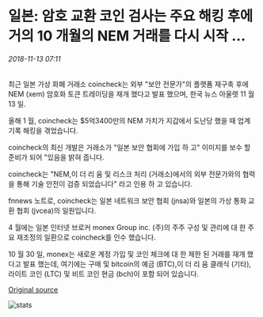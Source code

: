 # 일본: 암호 교환 코인 검사는 주요 해킹 후에 거의 10 개월의 NEM 거래를 다시 시작 ...

###### 2018-11-13 07:11

최근 일본 가상 화폐 거래소 coincheck는 외부 "보안 전문가"의 플랫폼 재구축 후에 NEM (xem) 암호화 토큰 트레이딩을 재개 했다고 발표 했으며, 한국 뉴스 아울렛 11 월 13 일.

올해 1 월, coincheck는 $5억3400만의 NEM 가치가 지갑에서 도난당 했을 때 업계 기록 해킹을 겪었습니다.

coincheck의 최신 개발은 거래소가 "일본 보안 협회에 가입 하 고" 이미지를 보수 할 준비가 되어 "있음을 밝혀 줍니다.

coincheck는 "NEM,이 더 리 움 및 리스크 처리 (거래소)에서의 외부 전문가와의 협력을 통해 기술 안전이 검증 되었습니다" 라고 인용 하 고 있습니다.

fnnews 노트로, coincheck는 일본 네트워크 보안 협회 (jnsa)와 일본의 가상 통화 교환 협회 (jvcea)의 일원입니다.

4 월에는 일본 인터넷 브로커 monex Group inc. (주)의 주주 구성 및 관리에 대 한 주요 재조정의 일환으로 coincheck를 인수 했습니다.

10 월 30 일, monex는 새로운 계정 가입 및 코인 체크에 대 한 제한 된 거래를 재개 했다고 발표 했는데, 여기에는 구매 및 bitcoin의 예금 (BTC),이 더 리 움 클래식 (기타), 라이트 코인 (LTC) 및 비트 코인 현금 (bch)이 포함 되어 있습니다.

[Original source](https://cointelegraph.com/news/japan-crypto-exchange-coincheck-resumes-nem-trading-almost-10-months-after-major-hack)

![stats](https://c.statcounter.com/11760860/0/a89fa40b/1/ "stats")